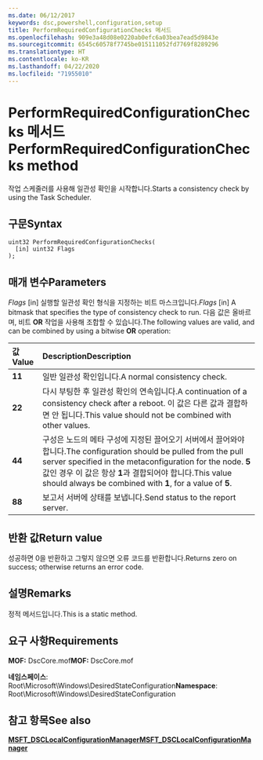 ```yaml
---
ms.date: 06/12/2017
keywords: dsc,powershell,configuration,setup
title: PerformRequiredConfigurationChecks 메서드
ms.openlocfilehash: 909e3a48d08e0220ab0efc6a03bea7ead5d9843e
ms.sourcegitcommit: 6545c60578f7745be015111052fd7769f8289296
ms.translationtype: HT
ms.contentlocale: ko-KR
ms.lasthandoff: 04/22/2020
ms.locfileid: "71955010"
---
```

# <a name="performrequiredconfigurationchecks-method"></a><span data-ttu-id="d4377-103">PerformRequiredConfigurationChecks 메서드</span><span class="sxs-lookup"><span data-stu-id="d4377-103">PerformRequiredConfigurationChecks method</span></span>

<span data-ttu-id="d4377-104">작업 스케줄러를 사용해 일관성 확인을 시작합니다.</span><span class="sxs-lookup"><span data-stu-id="d4377-104">Starts a consistency check by using the Task Scheduler.</span></span>

## <a name="syntax"></a><span data-ttu-id="d4377-105">구문</span><span class="sxs-lookup"><span data-stu-id="d4377-105">Syntax</span></span>

```mof
uint32 PerformRequiredConfigurationChecks(
  [in] uint32 Flags
);
```

## <a name="parameters"></a><span data-ttu-id="d4377-106">매개 변수</span><span class="sxs-lookup"><span data-stu-id="d4377-106">Parameters</span></span>

<span data-ttu-id="d4377-107">*Flags* \[in\] 실행할 일관성 확인 형식을 지정하는 비트 마스크입니다.</span><span class="sxs-lookup"><span data-stu-id="d4377-107">*Flags* \[in\] A bitmask that specifies the type of consistency check to run.</span></span> <span data-ttu-id="d4377-108">다음 값은 올바르며, 비트 **OR** 작업을 사용해 조합할 수 있습니다.</span><span class="sxs-lookup"><span data-stu-id="d4377-108">The following values are valid, and can be combined by using a bitwise **OR** operation:</span></span>

|<span data-ttu-id="d4377-109">값</span><span class="sxs-lookup"><span data-stu-id="d4377-109">Value</span></span> |<span data-ttu-id="d4377-110">Description</span><span class="sxs-lookup"><span data-stu-id="d4377-110">Description</span></span> |
|:--- |:---|
|<span data-ttu-id="d4377-111">**1**</span><span class="sxs-lookup"><span data-stu-id="d4377-111">**1**</span></span> | <span data-ttu-id="d4377-112">일반 일관성 확인입니다.</span><span class="sxs-lookup"><span data-stu-id="d4377-112">A normal consistency check.</span></span> |
|<span data-ttu-id="d4377-113">**2**</span><span class="sxs-lookup"><span data-stu-id="d4377-113">**2**</span></span> | <span data-ttu-id="d4377-114">다시 부팅한 후 일관성 확인의 연속입니다.</span><span class="sxs-lookup"><span data-stu-id="d4377-114">A continuation of a consistency check after a reboot.</span></span> <span data-ttu-id="d4377-115">이 값은 다른 값과 결합하면 안 됩니다.</span><span class="sxs-lookup"><span data-stu-id="d4377-115">This value should not be combined with other values.</span></span> |
|<span data-ttu-id="d4377-116">**4**</span><span class="sxs-lookup"><span data-stu-id="d4377-116">**4**</span></span> | <span data-ttu-id="d4377-117">구성은 노드의 메타 구성에 지정된 끌어오기 서버에서 끌어와야 합니다.</span><span class="sxs-lookup"><span data-stu-id="d4377-117">The configuration should be pulled from the pull server specified in the metaconfiguration for the node.</span></span> <span data-ttu-id="d4377-118">**5** 값인 경우 이 값은 항상 **1**과 결합되어야 합니다.</span><span class="sxs-lookup"><span data-stu-id="d4377-118">This value should always be combined with **1**, for a value of **5**.</span></span> |
|<span data-ttu-id="d4377-119">**8**</span><span class="sxs-lookup"><span data-stu-id="d4377-119">**8**</span></span> | <span data-ttu-id="d4377-120">보고서 서버에 상태를 보냅니다.</span><span class="sxs-lookup"><span data-stu-id="d4377-120">Send status to the report server.</span></span> |

## <a name="return-value"></a><span data-ttu-id="d4377-121">반환 값</span><span class="sxs-lookup"><span data-stu-id="d4377-121">Return value</span></span>

<span data-ttu-id="d4377-122">성공하면 0을 반환하고 그렇지 않으면 오류 코드를 반환합니다.</span><span class="sxs-lookup"><span data-stu-id="d4377-122">Returns zero on success; otherwise returns an error code.</span></span>

## <a name="remarks"></a><span data-ttu-id="d4377-123">설명</span><span class="sxs-lookup"><span data-stu-id="d4377-123">Remarks</span></span>

<span data-ttu-id="d4377-124">정적 메서드입니다.</span><span class="sxs-lookup"><span data-stu-id="d4377-124">This is a static method.</span></span>

## <a name="requirements"></a><span data-ttu-id="d4377-125">요구 사항</span><span class="sxs-lookup"><span data-stu-id="d4377-125">Requirements</span></span>

<span data-ttu-id="d4377-126">**MOF:** DscCore.mof</span><span class="sxs-lookup"><span data-stu-id="d4377-126">**MOF:** DscCore.mof</span></span>

<span data-ttu-id="d4377-127">**네임스페이스**: Root\Microsoft\Windows\DesiredStateConfiguration</span><span class="sxs-lookup"><span data-stu-id="d4377-127">**Namespace**: Root\Microsoft\Windows\DesiredStateConfiguration</span></span>

## <a name="see-also"></a><span data-ttu-id="d4377-128">참고 항목</span><span class="sxs-lookup"><span data-stu-id="d4377-128">See also</span></span>

[<span data-ttu-id="d4377-129">**MSFT_DSCLocalConfigurationManager**</span><span class="sxs-lookup"><span data-stu-id="d4377-129">**MSFT_DSCLocalConfigurationManager**</span></span>](msft-dsclocalconfigurationmanager.md)
